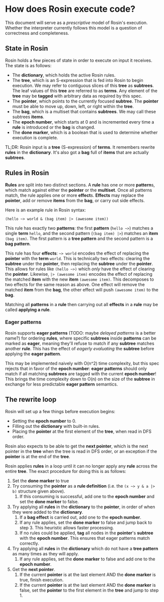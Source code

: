 # How does Rosin execute code?
This document will serve as a *prescriptive* model of Rosin's execution. Whether the interpreter currently follows this model is a question of correctness and completeness.
## State in Rosin
Rosin holds a few pieces of state in order to execute on input it receives. The state is as follows:

* The **dictionary**, which holds the active Rosin rules.
* The **tree**, which is an S-expression that is fed into Rosin to begin execution. We may refer to contiguous slices of this **tree** as **subtrees**. The leaf values of this **tree** are referred to as **terms**. Any element of the **tree** may be **tagged** with arbitrary data as required by this spec.
* The **pointer**, which points to the currently focused **subtree**. The **pointer** must be able to move up, down, left, or right within the **tree**.
* The **bag**, which is a multiset that contains **subtrees**. We may call these subtrees **items**.
* The **epoch number**, which starts at 0 and is incremented every time a **rule** is introduced or the **bag** is changed.
* The **done marker**, which is a boolean that is used to determine whether execution is complete.

TL;DR: Rosin input is a **tree** (S-expression) of **terms**. It remembers rewrite **rules** in the **dictionary**. It's also got a **bag** full of **items** that are actually **subtrees**.
## Rules in Rosin
**Rules** are split into two distinct sections. A **rule** has one or more **pattern**s, which match against either the **pointer** or the **multiset**. Once all patterns match, the rule applies one or more **effect**s. **Effects** may replace the **pointer**, add or remove **items** from the **bag**, or carry out side effects. 

Here is an example rule in Rosin syntax:

```
(hello ~> world & (bag item) |> (awesome item))
```

This rule has exactly two **patterns**: the first **pattern** (`hello ~>`) matches a single **term** `hello`, and the second pattern (`(bag item) |>`) matches an **item** `(bag item)`. The first pattern is a **tree pattern** and the second pattern is a **bag pattern**.

This rule has four **effects**: `~> world` encodes the effect of replacing the **pointer** with the **term** `world`. This is technically two effects: clearing the **subtree** under the **pointer**, then replacing the **subtree** under the **pointer**. This allows for rules like `(hello ~>)` which *only* have the effect of clearing the **pointer**. Likewise, `|> (awesome item)` encodes the effect of replacing the matched **item** with the new **item** `(awesome item)`. This decomposes to two effects for the same reason as above. One effect will remove the matched **item** from the **bag**, the other effect will push `(awesome item)` to the **bag**.

Matching all **patterns** in a **rule** then carrying out all **effects** in a **rule** may be called **applying a rule**.

### Eager patterns
Rosin supports **eager patterns** (TODO: maybe *delayed patterns* is a better name?) for ordering **rules**, where specific **subtrees** inside **patterns** can be marked as **eager**, meaning they'll refuse to match if any **subtree** matches another **rule**. This has the effect of *eagerly evaluating* the **subtree** before applying the **eager pattern**. 

This may be implemented naively with O(n^2) time complexity, but this spec rejects that in favor of the **epoch number**: **eager patterns** should only match if all matching **subtrees** are tagged with the current **epoch number**! This brings the time complexity down to O(n) on the size of the **subtree** in exchange for less predictable **eager pattern** semantics.

## The rewrite loop
Rosin will set up a few things before execution begins:
* Setting the **epoch number** to 0.
* Filling out the **dictionary** with built-in rules.
* Placing the **pointer** at the first element of the **tree**, when read in DFS order.

Rosin also expects to be able to get the **next pointer**, which is the next pointer in the **tree** when the tree is read in DFS order, or an exception if the **pointer** is at the end of the **tree**.

Rosin applies **rules** in a loop until it can no longer apply any **rule** across the entire **tree**. The exact procedure for doing this is as follows:

1. Set the **done marker** to true
2. Try consuming the **pointer** as a **rule definition** (i.e. the `(x ~> y & a |> b)` structure given above).
	1. If this consuming is successful, add one to the **epoch number** and set the **done marker** to false.
3. Try applying all **rules** in the **dictionary** to the **pointer**, in order of when they were added to the **dictionary**.
	1. If a **bag effect** is carried out, add one to the **epoch number**.
	2. If any rule applies, set the **done marker** to false and jump back to step 3. This heuristic allows faster processing.
	3. If no rules could be applied, **tag** all nodes in the **pointer**'s **subtree** with the **epoch number**. This ensures that eager patterns match correctly.
4. Try applying all **rules** in the **dictionary** which do not have a **tree pattern** as many times as they will apply.
	1. If any rule applies, set the **done marker** to false and add one to the **epoch number**.
5. Get the **next pointer**.
	1. If the current **pointer** is at the last element AND the **done marker** is true, finish execution.
	2. If the current **pointer** is at the last element AND the **done marker** is false, set the **pointer** to the first element in the **tree** and jump to step 1.
